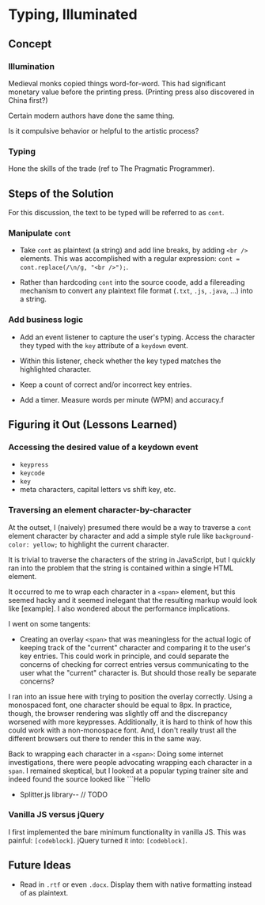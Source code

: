 # Typing, Illuminated

## Concept
### Illumination
Medieval monks copied things word-for-word. This had significant monetary value before the printing press. (Printing press also discovered in China first?)

Certain modern authors have done the same thing.

Is it compulsive behavior or helpful to the artistic process?

### Typing
Hone the skills of the trade (ref to The Pragmatic Programmer).

## Steps of the Solution
For this discussion, the text to be typed will be referred to as `cont`.

### Manipulate `cont`
* Take `cont` as plaintext (a string) and add line breaks, by adding `<br />` elements. This was accomplished with a regular expression: `cont = cont.replace(/\n/g, "<br />");`.

* Rather than hardcoding `cont` into the source coode, add a filereading mechanism to convert any plaintext file format (`.txt`, `.js`, `.java`, ...) into a string.

### Add business logic
* Add an event listener to capture the user's typing. Access the character they typed with the `key` attribute of a `keydown` event.

* Within this listener, check whether the key typed matches the highlighted character.

* Keep a count of correct and/or incorrect key entries.

* Add a timer. Measure words per minute (WPM) and accuracy.f

## Figuring it Out (Lessons Learned)
### Accessing the desired value of a keydown event
* `keypress`
* `keycode`
* `key`
* meta characters, capital letters vs shift key, etc.

### Traversing an element character-by-character
At the outset, I (naively) presumed there would be a way to traverse a `cont` element character by character and add a simple style rule like `background-color: yellow;` to highlight the current character.

It is trivial to traverse the characters of the string in JavaScript, but I quickly ran into the problem that the string is contained within a single HTML element.

It occurred to me to wrap each character in a `<span>` element, but this seemed hacky and it seemed inelegant that the resulting markup would look like [example]. I also wondered about the performance implications.

I went on some tangents: 
* Creating an overlay `<span>` that was meaningless for the actual logic of keeping track of the "current" character and comparing it to the user's key entries. This could work in principle, and could separate the concerns of checking for correct entries versus communicating to the user what the "current" character is. But should those really be separate concerns? 

I ran into an issue here with trying to position the overlay correctly. Using a monospaced font, one character should be equal to 8px. In practice, though, the browser rendering was slightly off and the discrepancy worsened with more keypresses. Additionally, it is hard to think of how this could work with a non-monospace font. And, I don't really trust all the different browsers out there to render this in the same way.

Back to wrapping each character in a `<span>`:
Doing some internet investigations, there were people advocating wrapping each character in a `span`. I remained skeptical, but I looked at a popular typing trainer site and indeed found the source looked like ```<span>H</span><span>e</span><span>l</span><span>l</span><span>o</span>

* Splitter.js library-- // TODO

### Vanilla JS versus jQuery
I first implemented the bare minimum functionality in vanilla JS. This was painful: ```[codeblock]```. jQuery turned it into: ```[codeblock]```.

## Future Ideas
* Read in `.rtf` or even `.docx`. Display them with native formatting instead of as plaintext.